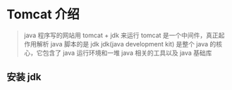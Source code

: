 # Tomcat 介绍
> java 程序写的网站用 tomcat + jdk 来运行
> tomcat 是一个中间件，真正起作用解析 java 脚本的是 jdk
> jdk(java development kit) 是整个 java 的核心，它包含了 java 运行环境和一堆 java 相关的工具以及 java 基础库

## 安装 jdk
